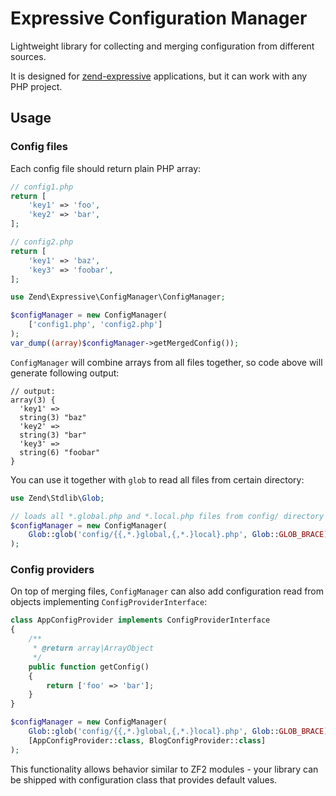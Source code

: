 Expressive Configuration Manager
================================

Lightweight library for collecting and merging configuration from different sources. 

It is designed for [zend-expressive](https://github.com/zendframework/zend-expressive) 
applications, but it can work with any PHP project.
 
Usage
-----

### Config files

Each config file should return plain PHP array:

```php
// config1.php
return [
    'key1' => 'foo',
    'key2' => 'bar',
];

// config2.php
return [
    'key1' => 'baz',
    'key3' => 'foobar',
];
```

```php
use Zend\Expressive\ConfigManager\ConfigManager;

$configManager = new ConfigManager(
    ['config1.php', 'config2.php']
);
var_dump((array)$configManager->getMergedConfig());
```

`ConfigManager` will combine arrays from all files together, so code above will 
generate following output:

```
// output:
array(3) {
  'key1' =>
  string(3) "baz"
  'key2' =>
  string(3) "bar"
  'key3' =>
  string(6) "foobar"
}
```

You can use it together with `glob` to read all files from certain directory:

```php
use Zend\Stdlib\Glob;

// loads all *.global.php and *.local.php files from config/ directory  
$configManager = new ConfigManager(
    Glob::glob('config/{{,*.}global,{,*.}local}.php', Glob::GLOB_BRACE)
);
```

### Config providers

On top of merging files, `ConfigManager` can also add configuration read from
objects implementing `ConfigProviderInterface`:

```php
class AppConfigProvider implements ConfigProviderInterface
{
    /**
     * @return array|ArrayObject
     */
    public function getConfig()
    {
        return ['foo' => 'bar'];
    }
}
```

```php  
$configManager = new ConfigManager(
    Glob::glob('config/{{,*.}global,{,*.}local}.php', Glob::GLOB_BRACE),
    [AppConfigProvider::class, BlogConfigProvider::class]
);
```

This functionality allows behavior similar to ZF2 modules - your library can be 
shipped with configuration class that provides default values. 
